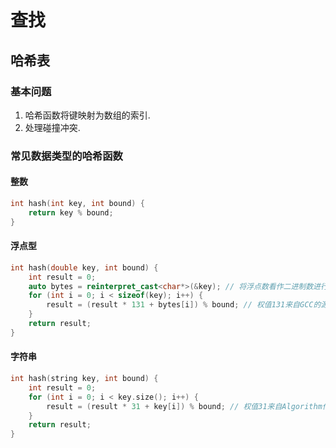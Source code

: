 # 查找

## 哈希表

### 基本问题

1. 哈希函数将键映射为数组的索引.
2. 处理碰撞冲突.

### 常见数据类型的哈希函数

#### 整数

```cpp
int hash(int key, int bound) {
    return key % bound;
}
```

#### 浮点型

```cpp
int hash(double key, int bound) {
    int result = 0;
    auto bytes = reinterpret_cast<char*>(&key); // 将浮点数看作二进制数进行处理.
    for (int i = 0; i < sizeof(key); i++) {
        result = (result * 131 + bytes[i]) % bound; // 权值131来自GCC的源码的实现.
    }
    return result;
}
```

#### 字符串

```cpp
int hash(string key, int bound) {
    int result = 0;
    for (int i = 0; i < key.size(); i++) {
        result = (result * 31 + key[i]) % bound; // 权值31来自Algorithm作者的建议.
    }
    return result;
}
```
